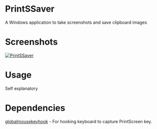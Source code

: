 # PrintSSaver
A Windows application to take screenshots and save clipboard images
# Screenshots
[![PrintSSaver](https://i.imgur.com/eFpT1ni.png)](https://imgur.com/a/HhoO1Jl)
# Usage
Self explanatory
# Dependencies
[globalmousekeyhook](https://github.com/gmamaladze/globalmousekeyhook) - For hooking keyboard to capture PrintScreen key.
